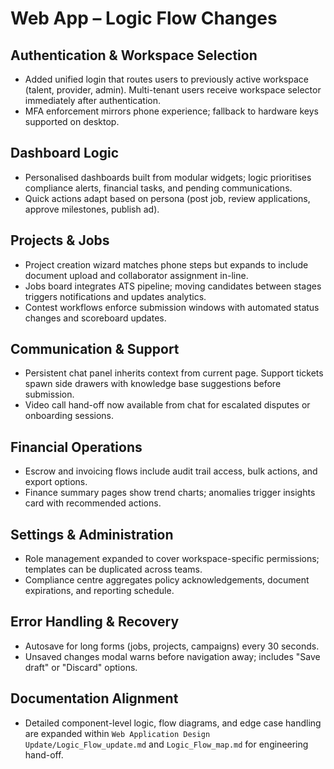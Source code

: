 # Web App – Logic Flow Changes

## Authentication & Workspace Selection
- Added unified login that routes users to previously active workspace (talent, provider, admin). Multi-tenant users receive workspace selector immediately after authentication.
- MFA enforcement mirrors phone experience; fallback to hardware keys supported on desktop.

## Dashboard Logic
- Personalised dashboards built from modular widgets; logic prioritises compliance alerts, financial tasks, and pending communications.
- Quick actions adapt based on persona (post job, review applications, approve milestones, publish ad).

## Projects & Jobs
- Project creation wizard matches phone steps but expands to include document upload and collaborator assignment in-line.
- Jobs board integrates ATS pipeline; moving candidates between stages triggers notifications and updates analytics.
- Contest workflows enforce submission windows with automated status changes and scoreboard updates.

## Communication & Support
- Persistent chat panel inherits context from current page. Support tickets spawn side drawers with knowledge base suggestions before submission.
- Video call hand-off now available from chat for escalated disputes or onboarding sessions.

## Financial Operations
- Escrow and invoicing flows include audit trail access, bulk actions, and export options.
- Finance summary pages show trend charts; anomalies trigger insights card with recommended actions.

## Settings & Administration
- Role management expanded to cover workspace-specific permissions; templates can be duplicated across teams.
- Compliance centre aggregates policy acknowledgements, document expirations, and reporting schedule.

## Error Handling & Recovery
- Autosave for long forms (jobs, projects, campaigns) every 30 seconds.
- Unsaved changes modal warns before navigation away; includes "Save draft" or "Discard" options.

## Documentation Alignment
- Detailed component-level logic, flow diagrams, and edge case handling are expanded within `Web Application Design Update/Logic_Flow_update.md` and `Logic_Flow_map.md` for engineering hand-off.
